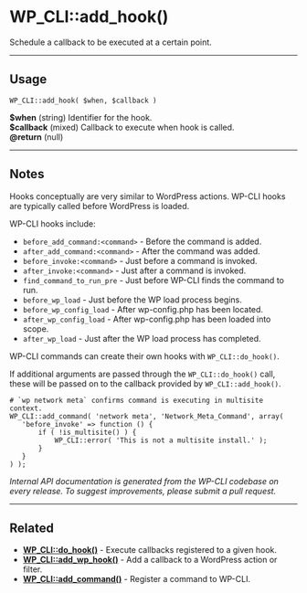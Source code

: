 # WP_CLI::add_hook()

Schedule a callback to be executed at a certain point.

***

## Usage

    WP_CLI::add_hook( $when, $callback )

<div>
<strong>$when</strong> (string) Identifier for the hook.<br />
<strong>$callback</strong> (mixed) Callback to execute when hook is called.<br />
<strong>@return</strong> (null) <br />
</div>


***

## Notes

Hooks conceptually are very similar to WordPress actions. WP-CLI hooks
are typically called before WordPress is loaded.

WP-CLI hooks include:

* `before_add_command:<command>` - Before the command is added.
* `after_add_command:<command>` - After the command was added.
* `before_invoke:<command>` - Just before a command is invoked.
* `after_invoke:<command>` - Just after a command is invoked.
* `find_command_to_run_pre` - Just before WP-CLI finds the command to run.
* `before_wp_load` - Just before the WP load process begins.
* `before_wp_config_load` - After wp-config.php has been located.
* `after_wp_config_load` - After wp-config.php has been loaded into scope.
* `after_wp_load` - Just after the WP load process has completed.

WP-CLI commands can create their own hooks with `WP_CLI::do_hook()`.

If additional arguments are passed through the `WP_CLI::do_hook()` call,
these will be passed on to the callback provided by `WP_CLI::add_hook()`.

```
# `wp network meta` confirms command is executing in multisite context.
WP_CLI::add_command( 'network meta', 'Network_Meta_Command', array(
   'before_invoke' => function () {
       if ( !is_multisite() ) {
           WP_CLI::error( 'This is not a multisite install.' );
       }
   }
) );
```


*Internal API documentation is generated from the WP-CLI codebase on every release. To suggest improvements, please submit a pull request.*


***

## Related

<ul>



<li><strong><a href="https://make.wordpress.org/cli/handbook/internal-api/wp-cli-do-hook/">WP_CLI::do_hook()</a></strong> - Execute callbacks registered to a given hook.</li>


<li><strong><a href="https://make.wordpress.org/cli/handbook/internal-api/wp-cli-add-wp-hook/">WP_CLI::add_wp_hook()</a></strong> - Add a callback to a WordPress action or filter.</li>


<li><strong><a href="https://make.wordpress.org/cli/handbook/internal-api/wp-cli-add-command/">WP_CLI::add_command()</a></strong> - Register a command to WP-CLI.</li>



</ul>


